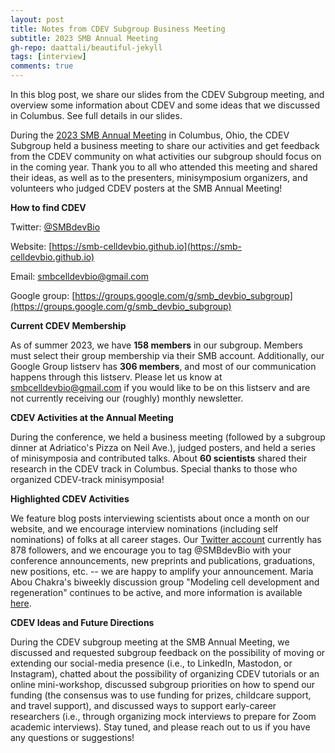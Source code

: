 ```yaml
---
layout: post
title: Notes from CDEV Subgroup Business Meeting
subtitle: 2023 SMB Annual Meeting
gh-repo: daattali/beautiful-jekyll
tags: [interview]
comments: true
---
```


In this blog post, we share our slides from the CDEV Subgroup meeting, and overview some information about CDEV and some ideas that we discussed in Columbus. See full details in our slides.

During the [2023 SMB Annual Meeting](https://2023.smb.org) in Columbus, Ohio, the CDEV Subgroup held a business meeting to share our activities and get feedback from the CDEV community on what activities our subgroup should focus on in the coming year. Thank you to all who attended this meeting and shared their ideas, as well as to the presenters, minisymposium organizers, and volunteers who judged CDEV posters at the SMB Annual Meeting!

**How to find CDEV**

Twitter: [@SMBdevBio](https://twitter.com/home)

Website: [https://smb-celldevbio.github.io](https://smb-celldevbio.github.io)

Email: smbcelldevbio@gmail.com

Google group: [https://groups.google.com/g/smb_devbio_subgroup](https://groups.google.com/g/smb_devbio_subgroup)

**Current CDEV Membership**

As of summer 2023, we have **158 members** in our subgroup. Members must select their group membership via their SMB account. Additionally, our Google Group listserv has **306 members**, and most of our communication happens through this listserv. Please let us know at smbcelldevbio@gmail.com if you would like to be on this listserv and are not currently receiving our (roughly) monthly newsletter.

**CDEV Activities at the Annual Meeting**

During the conference, we held a business meeting (followed by a subgroup dinner at Adriatico's Pizza on Neil Ave.), judged posters, and held a series of minisymposia and contributed talks. About **60 scientists** shared their research in the CDEV track in Columbus. Special thanks to those who organized CDEV-track minisymposia!

**Highlighted CDEV Activities**

We feature blog posts interviewing scientists about once a month on our website, and we encourage interview nominations (including self nominations) of folks at all career stages. Our [Twitter account](https://twitter.com/SMBdevBio) currently has 878 followers, and we encourage you to tag @SMBdevBio with your conference announcements, new preprints and publications, graduations, new positions, etc. -- we are happy to amplify your announcement. Maria Abou Chakra's biweekly discussion group "Modeling cell development and regeneration" continues to be active, and more information is available [here](https://smb-celldevbio.github.io/initiatives/).

**CDEV Ideas and Future Directions**

During the CDEV subgroup meeting at the SMB Annual Meeting, we discussed and requested subgroup feedback on the possibility of moving or extending our social-media presence (i.e., to LinkedIn, Mastodon, or Instagram), chatted about the possibility of organizing CDEV tutorials or an online mini-workshop, discussed subgroup priorities on how to spend our funding (the consensus was to use funding for prizes, childcare support, and travel support), and discussed ways to support early-career researchers (i.e., through organizing mock interviews to prepare for Zoom academic interviews). Stay tuned, and please reach out to us if you have any questions or suggestions!
